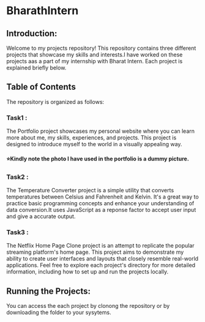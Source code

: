# BharathIntern

## Introduction:

Welcome to my projects repository! This repository contains three different projects that showcase my skills and interests.I have worked on these projects aas a part of my internship with Bharat Intern. Each project is explained briefly below.

## Table of Contents

The repository is organized as follows:






### Task1 :

The Portfolio project showcases my personal website where you can learn more about me, my skills, experiences, and projects. This project is designed to introduce myself to the world in a visually appealing way.

#### ⭐️Kindly note the photo I have used in the portfolio is a dummy picture.

### Task2 :

The Temperature Converter project is a simple utility that converts temperatures between Celsius and Fahrenheit and Kelvin. It's a great way to practice basic programming concepts and enhance your understanding of data conversion.It uses JavaScript as a reponse factor to accept user input and give a accurate output.

### Task3 :

The Netflix Home Page Clone project is an attempt to replicate the popular streaming platform's home page. This project aims to demonstrate my ability to create user interfaces and layouts that closely resemble real-world applications.
Feel free to explore each project's directory for more detailed information, including how to set up and run the projects locally.


## Running the Projects:

You can access the each project by clonong the repository or by downloading the folder to your sysytems.


